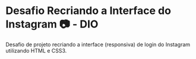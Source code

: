 # Desafio Recriando a Interface do Instagram :camera: - DIO 
Desafio de projeto recriando a interface (responsiva) de login do Instagram utilizando HTML e CSS3.
